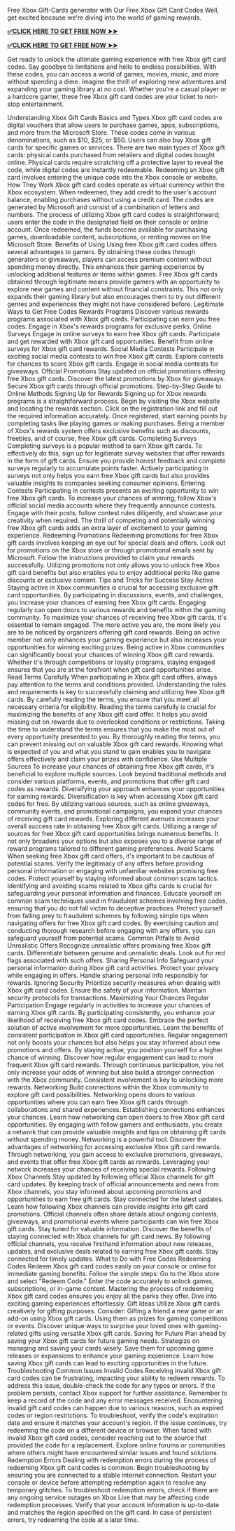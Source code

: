 
Free Xbox Gift-Cards generator with Our Free Xbox Gift Card Codes Well, get excited because we're diving into the world of gaming rewards.

**[✅CLICK HERE TO GET FREE NOW ➤➤](https://rbx.offerjunkis.com/xbox-card/)**


**[✅CLICK HERE TO GET FREE NOW ➤➤](https://rbx.offerjunkis.com/xbox-card/)**

Get ready to unlock the ultimate gaming experience with free Xbox gift card codes. Say goodbye to limitations and hello to endless possibilities. With these codes, you can access a world of games, movies, music, and more without spending a dime. Imagine the thrill of exploring new adventures and expanding your gaming library at no cost. Whether you're a casual player or a hardcore gamer, these free Xbox gift card codes are your ticket to non-stop entertainment.

Understanding Xbox Gift Cards
Basics and Types
Xbox gift card codes are digital vouchers that allow users to purchase games, apps, subscriptions, and more from the Microsoft Store. These codes come in various denominations, such as $10, $25, or $50. Users can also buy Xbox gift cards for specific games or services.
There are two main types of Xbox gift cards: physical cards purchased from retailers and digital codes bought online. Physical cards require scratching off a protective layer to reveal the code, while digital codes are instantly redeemable. Redeeming an Xbox gift card involves entering the unique code into the Xbox console or website.
How They Work
Xbox gift card codes operate as virtual currency within the Xbox ecosystem. When redeemed, they add credit to the user's account balance, enabling purchases without using a credit card. The codes are generated by Microsoft and consist of a combination of letters and numbers.
The process of utilizing Xbox gift card codes is straightforward; users enter the code in the designated field on their console or online account. Once redeemed, the funds become available for purchasing games, downloadable content, subscriptions, or renting movies on the Microsoft Store.
Benefits of Using
Using free Xbox gift card codes offers several advantages to gamers. By obtaining these codes through generators or giveaways, players can access premium content without spending money directly. This enhances their gaming experience by unlocking additional features or items within games.
Free Xbox gift cards obtained through legitimate means provide gamers with an opportunity to explore new games and content without financial constraints. This not only expands their gaming library but also encourages them to try out different genres and experiences they might not have considered before.
Legitimate Ways to Get Free Codes
Rewards Programs
Discover various rewards programs associated with Xbox gift cards. Participating can earn you free codes. Engage in Xbox's rewards programs for exclusive perks.
Online Surveys
Engage in online surveys to earn free Xbox gift cards. Participate and get rewarded with Xbox gift card opportunities. Benefit from online surveys for Xbox gift card rewards.
Social Media Contests
Participate in exciting social media contests to win free Xbox gift cards. Explore contests for chances to score Xbox gift cards. Engage in social media contests for giveaways.
Official Promotions
Stay updated on official promotions offering free Xbox gift cards. Discover the latest promotions by Xbox for giveaways. Secure Xbox gift cards through official promotions.
Step-by-Step Guide to Online Methods
Signing Up for Rewards
Signing up for Xbox rewards programs is a straightforward process. Begin by visiting the Xbox website and locating the rewards section. Click on the registration link and fill out the required information accurately. Once registered, start earning points by completing tasks like playing games or making purchases. Being a member of Xbox's rewards system offers exclusive benefits such as discounts, freebies, and of course, free Xbox gift cards.
Completing Surveys
Completing surveys is a popular method to earn Xbox gift cards. To effectively do this, sign up for legitimate survey websites that offer rewards in the form of gift cards. Ensure you provide honest feedback and complete surveys regularly to accumulate points faster. Actively participating in surveys not only helps you earn free Xbox gift cards but also provides valuable insights to companies seeking consumer opinions.
Entering Contests
Participating in contests presents an exciting opportunity to win free Xbox gift cards. To increase your chances of winning, follow Xbox's official social media accounts where they frequently announce contests. Engage with their posts, follow contest rules diligently, and showcase your creativity when required. The thrill of competing and potentially winning free Xbox gift cards adds an extra layer of excitement to your gaming experience.
Redeeming Promotions
Redeeming promotions for free Xbox gift cards involves keeping an eye out for special deals and offers. Look out for promotions on the Xbox store or through promotional emails sent by Microsoft. Follow the instructions provided to claim your rewards successfully. Utilizing promotions not only allows you to unlock free Xbox gift card benefits but also enables you to enjoy additional perks like game discounts or exclusive content.
Tips and Tricks for Success
Stay Active
Staying active in Xbox communities is crucial for accessing exclusive gift card opportunities. By participating in discussions, events, and challenges, you increase your chances of earning free Xbox gift cards. Engaging regularly can open doors to various rewards and benefits within the gaming community.
To maximize your chances of receiving free Xbox gift cards, it's essential to remain engaged. The more active you are, the more likely you are to be noticed by organizers offering gift card rewards. Being an active member not only enhances your gaming experience but also increases your opportunities for winning exciting prizes.
Being active in Xbox communities can significantly boost your chances of winning Xbox gift card rewards. Whether it's through competitions or loyalty programs, staying engaged ensures that you are at the forefront when gift card opportunities arise.
Read Terms Carefully
When participating in Xbox gift card offers, always pay attention to the terms and conditions provided. Understanding the rules and requirements is key to successfully claiming and utilizing free Xbox gift cards. By carefully reading the terms, you ensure that you meet all necessary criteria for eligibility.
Reading the terms carefully is crucial for maximizing the benefits of any Xbox gift card offer. It helps you avoid missing out on rewards due to overlooked conditions or restrictions. Taking the time to understand the terms ensures that you make the most out of every opportunity presented to you.
By thoroughly reading the terms, you can prevent missing out on valuable Xbox gift card rewards. Knowing what is expected of you and what you stand to gain enables you to navigate offers effectively and claim your prizes with confidence.
Use Multiple Sources
To increase your chances of obtaining free Xbox gift cards, it's beneficial to explore multiple sources. Look beyond traditional methods and consider various platforms, events, and promotions that offer gift card codes as rewards. Diversifying your approach enhances your opportunities for earning rewards.
Diversification is key when accessing Xbox gift card codes for free. By utilizing various sources, such as online giveaways, community events, and promotional campaigns, you expand your chances of receiving gift card rewards. Exploring different avenues increases your overall success rate in obtaining free Xbox gift cards.
Utilizing a range of sources for free Xbox gift card opportunities brings numerous benefits. It not only broadens your options but also exposes you to a diverse range of reward programs tailored to different gaming preferences.
Avoid Scams
When seeking free Xbox gift card offers, it's important to be cautious of potential scams. Verify the legitimacy of any offers before providing personal information or engaging with unfamiliar websites promising free codes. Protect yourself by staying informed about common scam tactics.
Identifying and avoiding scams related to Xbox gifts cards is crucial for safeguarding your personal information and finances. Educate yourself on common scam techniques used in fraudulent schemes involving free codes, ensuring that you do not fall victim to deceptive practices.
Protect yourself from falling prey to fraudulent schemes by following simple tips when navigating offers for free Xbox gift card codes. By exercising caution and conducting thorough research before engaging with any offers, you can safeguard yourself from potential scams.
Common Pitfalls to Avoid
Unrealistic Offers
Recognize unrealistic offers promising free Xbox gift cards. Differentiate between genuine and unrealistic deals. Look out for red flags associated with such offers.
Sharing Personal Info
Safeguard your personal information during Xbox gift card activities. Protect your privacy while engaging in offers. Handle sharing personal info responsibly for rewards.
Ignoring Security
Prioritize security measures when dealing with Xbox gift card codes. Ensure the safety of your information. Maintain security protocols for transactions.
Maximizing Your Chances
Regular Participation
Engage regularly in activities to increase your chances of earning Xbox gift cards. By participating consistently, you enhance your likelihood of receiving free Xbox gift card codes. Embrace the perfect solution of active involvement for more opportunities.
Learn the benefits of consistent participation in Xbox gift card opportunities. Regular engagement not only boosts your chances but also helps you stay informed about new promotions and offers. By staying active, you position yourself for a higher chance of winning.
Discover how regular engagement can lead to more frequent Xbox gift card rewards. Through continuous participation, you not only increase your odds of winning but also build a stronger connection with the Xbox community. Consistent involvement is key to unlocking more rewards.
Networking
Build connections within the Xbox community to explore gift card possibilities. Networking opens doors to various opportunities where you can earn free Xbox gift cards through collaborations and shared experiences. Establishing connections enhances your chances.
Learn how networking can open doors to free Xbox gift card opportunities. By engaging with fellow gamers and enthusiasts, you create a network that can provide valuable insights and tips on obtaining gift cards without spending money. Networking is a powerful tool.
Discover the advantages of networking for accessing exclusive Xbox gift card rewards. Through networking, you gain access to exclusive promotions, giveaways, and events that offer free Xbox gift cards as rewards. Leveraging your network increases your chances of receiving special rewards.
Following Xbox Channels
Stay updated by following official Xbox channels for gift card updates. By keeping track of official announcements and news from Xbox channels, you stay informed about upcoming promotions and opportunities to earn free gift cards. Stay connected for the latest updates.
Learn how following Xbox channels can provide insights into gift card promotions. Official channels often share details about ongoing contests, giveaways, and promotional events where participants can win free Xbox gift cards. Stay tuned for valuable information.
Discover the benefits of staying connected with Xbox channels for gift card news. By following official channels, you receive firsthand information about new releases, updates, and exclusive deals related to earning free Xbox gift cards. Stay connected for timely updates.
What to Do with Free Codes
Redeeming Codes
Redeem Xbox gift card codes easily on your console or online for immediate gaming benefits. Follow the simple steps:
Go to the Xbox store and select "Redeem Code."
Enter the code accurately to unlock games, subscriptions, or in-game content.
Mastering the process of redeeming Xbox gift card codes ensures you enjoy all the perks they offer. Dive into exciting gaming experiences effortlessly.
Gift Ideas
Utilize Xbox gift cards creatively for gifting purposes. Consider:
Gifting a friend a new game or an add-on using Xbox gift cards.
Using them as prizes for gaming competitions or events.
Discover unique ways to surprise your loved ones with gaming-related gifts using versatile Xbox gift cards.
Saving for Future
Plan ahead by saving your Xbox gift cards for future gaming needs.
Strategize on managing and saving your cards wisely.
Save them for upcoming game releases or expansions to enhance your gaming experience.
Learn how saving Xbox gift cards can lead to exciting opportunities in the future.
Troubleshooting Common Issues
Invalid Codes
Receiving invalid Xbox gift card codes can be frustrating, impacting your ability to redeem rewards. To address this issue, double-check the code for any typos or errors. If the problem persists, contact Xbox support for further assistance. Remember to keep a record of the code and any error messages received.
Encountering invalid gift card codes can happen due to various reasons, such as expired codes or region restrictions. To troubleshoot, verify the code's expiration date and ensure it matches your account's region. If the issue continues, try redeeming the code on a different device or browser.
When faced with invalid Xbox gift card codes, consider reaching out to the source that provided the code for a replacement. Explore online forums or communities where others might have encountered similar issues and found solutions.
Redemption Errors
Dealing with redemption errors during the process of redeeming Xbox gift card codes is common. Begin troubleshooting by ensuring you are connected to a stable internet connection. Restart your console or device before attempting redemption again to resolve any temporary glitches.
To troubleshoot redemption errors, check if there are any ongoing service outages on Xbox Live that may be affecting code redemption processes. Verify that your account information is up-to-date and matches the region specified on the gift card. In case of persistent errors, try redeeming the code at a later time.
